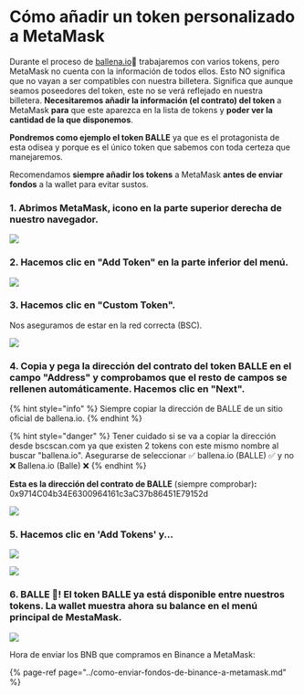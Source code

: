 # Cómo añadir un token personalizado a MetaMask

Durante el proceso de [ballena.io](https://ballena.io/)🐋 trabajaremos con varios tokens, pero MetaMask no cuenta con la información de todos ellos. Esto NO significa que no vayan a ser compatibles con nuestra billetera. Significa que aunque seamos poseedores del token, este no se verá reflejado en nuestra billetera. **Necesitaremos añadir la información \(el contrato\) del token** a MetaMask **para** que este aparezca en la lista de tokens y **poder ver la cantidad de la que disponemos**.

**Pondremos como ejemplo el token BALLE** ya que es el protagonista de esta odisea y porque es el único token que sabemos con toda certeza que manejaremos.

Recomendamos **siempre añadir los tokens** a MetaMask **antes de enviar fondos** a la wallet para evitar sustos.



### 1. Abrimos MetaMask, icono en la parte superior derecha de nuestro navegador.



![](../../../../.gitbook/assets/1%20%288%29.png)

### 

### 2. Hacemos clic en "Add Token" en la parte inferior del menú.



![](../../../../.gitbook/assets/2%20%287%29.png)

### 

### 3. Hacemos clic en "Custom Token".

Nos aseguramos de estar en la red correcta \(BSC\).

![](../../../../.gitbook/assets/3%20%289%29.png)

#### 

### 4. Copia y pega la dirección del contrato del token BALLE en el campo "Address" y comprobamos que el resto de campos se rellenen automáticamente. Hacemos clic en "Next".

{% hint style="info" %}
Siempre copiar la dirección de BALLE de un sitio oficial de ballena.io.
{% endhint %}

{% hint style="danger" %}
Tener cuidado si se va a copiar la dirección desde bscscan.com ya que existen 2 tokens con este mismo nombre al buscar "ballena.io". Asegurarse de seleccionar ✅ ballena.io \(BALLE\) ✅ y no ❌ Ballena.io \(Balle\) ❌ 
{% endhint %}

**Esta es la dirección del contrato de BALLE** \(siempre comprobar\)**:** 0x9714C04b34E6300964161c3aC37b86451E79152d



![](../../../../.gitbook/assets/screenshot-2021-05-24-at-18.39.06.png)

### 

### 5. Hacemos clic en 'Add Tokens' y...



![](../../../../.gitbook/assets/5%20%285%29.png)



![](../../../../.gitbook/assets/6.png)

#### 

### 6. BALLE 🐋! El token BALLE ya está disponible entre nuestros tokens. La wallet muestra ahora su balance en el menú principal de MestaMask.



![](../../../../.gitbook/assets/7%20%283%29.png)





Hora de enviar los BNB que compramos en Binance a MetaMask:

{% page-ref page="../como-enviar-fondos-de-binance-a-metamask.md" %}






